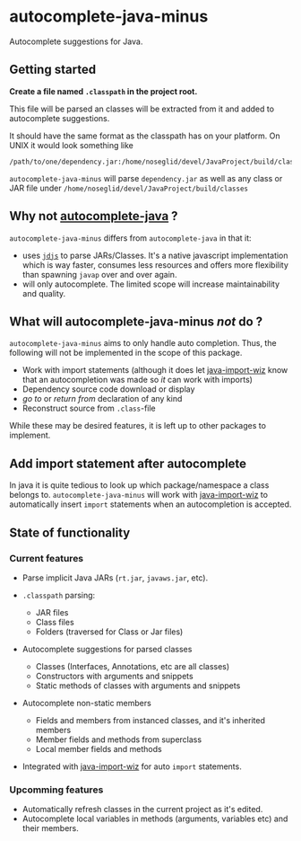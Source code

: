 # autocomplete-java-minus

Autocomplete suggestions for Java.

## Getting started

**Create a file named `.classpath` in the project root.**

This file will be parsed an classes will be extracted from it and added
to autocomplete suggestions.

It should have the same format as the classpath
has on your platform. On UNIX it would look something like

```shell
/path/to/one/dependency.jar:/home/noseglid/devel/JavaProject/build/classes
```

`autocomplete-java-minus` will parse `dependency.jar` as well as any
class or JAR file under `/home/noseglid/devel/JavaProject/build/classes`

## Why not [autocomplete-java](https://atom.io/packages/autocomplete-java) ?

`autocomplete-java-minus` differs from `autocomplete-java` in that it:

  * uses [`jdjs`](http://npmjs.com/jdjs) to parse JARs/Classes. It's a native javascript implementation which is way faster, consumes less resources and offers more flexibility than spawning `javap` over and over again.
  * will only autocomplete. The limited scope will increase maintainability and quality.


## What will autocomplete-java-minus _not_ do ?

`autocomplete-java-minus` aims to only handle auto completion. Thus, the following will not be implemented in the scope of this package.

  * Work with import statements (although it does let [java-import-wiz](https://github.com/noseglid/java-import-wiz) know that an autocompletion was made so *it* can work with imports)
  * Dependency source code download or display
  * *go to* or *return from* declaration of any kind
  * Reconstruct source from `.class`-file

While these may be desired features, it is left up to other packages to implement.

## Add import statement after autocomplete

In java it is quite tedious to look up which package/namespace
a class belongs to. `autocomplete-java-minus` will work with
[java-import-wiz](https://github.com/noseglid/java-import-wiz)
to automatically insert `import` statements when an autocompletion is accepted.

## State of functionality

### Current features

  * Parse implicit Java JARs (`rt.jar`, `javaws.jar`, etc).
  * `.classpath` parsing:
    - JAR files
    - Class files
    - Folders (traversed for Class or Jar files)
  * Autocomplete suggestions for parsed classes
    - Classes (Interfaces, Annotations, etc are all classes)
    - Constructors with arguments and snippets
    - Static methods of classes with arguments and snippets
  * Autocomplete non-static members
    - Fields and members from instanced classes, and it's inherited members
    - Member fields and methods from superclass
    - Local member fields and methods

  * Integrated with [java-import-wiz](https://github.com/noseglid/java-import-wiz) for auto `import` statements.

### Upcomming features

  * Automatically refresh classes in the current project as it's edited.
  * Autocomplete local variables in methods (arguments, variables etc) and their members.
